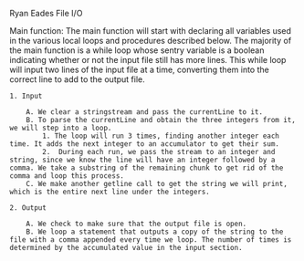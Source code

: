 Ryan Eades
File I/O

Main function: The main function will start with declaring all variables used in the various local loops and procedures described below. The majority of the main function is a while loop whose sentry variable is a boolean indicating whether or not the input file still has more lines. This while loop will input two lines of the input file at a time, converting them into the correct line to add to the output file.
	
	1. Input

		A. We clear a stringstream and pass the currentLine to it. 
		B. To parse the currentLine and obtain the three integers from it, we will step into a loop.
			1. The loop will run 3 times, finding another integer each time. It adds the next integer to an accumulator to get their sum.
			2.  During each run, we pass the stream to an integer and string, since we know the line will have an integer followed by a comma. We take a substring of the remaining chunk to get rid of the comma and loop this process.
		C. We make another getline call to get the string we will print, which is the entire next line under the integers.

	2. Output

		A. We check to make sure that the output file is open.
		B. We loop a statement that outputs a copy of the string to the file with a comma appended every time we loop. The number of times is determined by the accumulated value in the input section.
